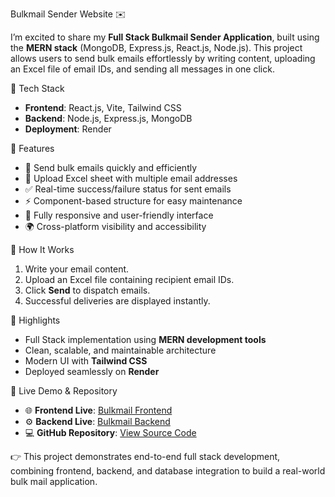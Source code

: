  Bulkmail Sender Website ✉️

I’m excited to share my **Full Stack Bulkmail Sender Application**, built using the **MERN stack** (MongoDB, Express.js, React.js, Node.js). This project allows users to send bulk emails effortlessly by writing content, uploading an Excel file of email IDs, and sending all messages in one click.

 🚀 Tech Stack

* **Frontend**: React.js, Vite, Tailwind CSS
* **Backend**: Node.js, Express.js, MongoDB
* **Deployment**: Render

 🌟 Features

* 📩 Send bulk emails quickly and efficiently
* 📂 Upload Excel sheet with multiple email addresses
* ✅ Real-time success/failure status for sent emails
* ⚡ Component-based structure for easy maintenance
* 📱 Fully responsive and user-friendly interface
* 🌍 Cross-platform visibility and accessibility

 🔧 How It Works

1. Write your email content.
2. Upload an Excel file containing recipient email IDs.
3. Click **Send** to dispatch emails.
4. Successful deliveries are displayed instantly.

 📌 Highlights

* Full Stack implementation using **MERN development tools**
* Clean, scalable, and maintainable architecture
* Modern UI with **Tailwind CSS**
* Deployed seamlessly on **Render**

 🔗 Live Demo & Repository

* 🌐 **Frontend Live**: [Bulkmail Frontend](https://bulkmail-website-frontend.onrender.com)
* ⚙️ **Backend Live**: [Bulkmail Backend](https://bulkmail-website-backend.onrender.com)
* 💻 **GitHub Repository**: [View Source Code](https://github.com/Karthikthangadurai/Bulkmail-website)

👉 This project demonstrates end-to-end full stack development, combining frontend, backend, and database integration to build a real-world bulk mail application.
